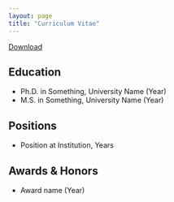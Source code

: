 ```yaml
---
layout: page
title: "Curriculum Vitae"
---
```

[Download](/assets/css/Sjdarkey_CV_(2024).pdf)

## Education
- Ph.D. in Something, University Name (Year)
- M.S. in Something, University Name (Year)

## Positions
- Position at Institution, Years

## Awards & Honors
- Award name (Year)
